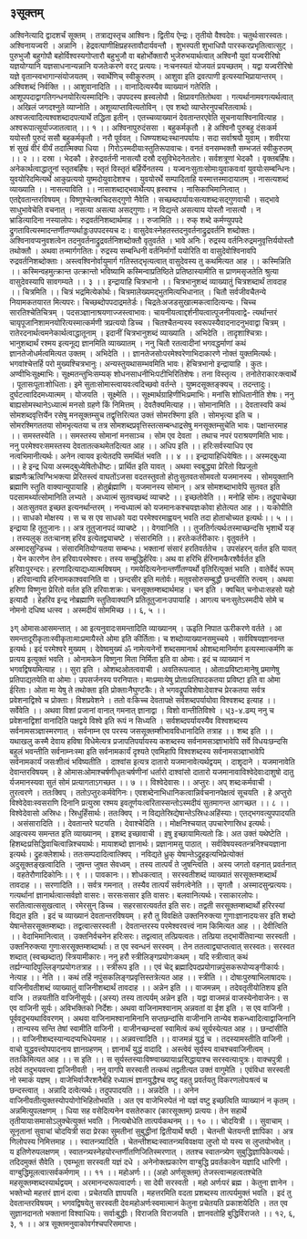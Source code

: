 ## ३सूक्तम्
अश्विनेत्यादि द्वादशर्चं सूक्तम् । तत्राद्यस्तृच आश्विनः। द्वितीय ऐन्द्रः। तृतीयो वैश्वदेवः। चतुर्थःसारस्वतः। अश्विनायज्वरी । अन्नानि । हेद्रवत्पाणीक्षिप्रहस्तावौदार्यवन्तौ । शुभस्पती शुभाधिपौ पारस्करप्रभृतित्वात्सुट् । पुरुभुजौ बहुगोपौ बहोर्विश्वस्यगोप्तारौ बहुभुजौ वा बहोर्भोक्तारौ भुजेरुभयार्थत्वात् अश्विनौ युवां यज्वरीरिषो यज्ञयोग्यानि यज्ञसाधनान्यन्नानि यजतेःकरणे वरट् प्रत्ययः। नःचनस्यतं योजयतं प्रयच्छतम् । यद्वा यज्वरीरिषो यज्ञे वृतान्स्वभागान्संयोजयतम् । स्वार्थेणिच् स्वीकुरुतम् । आशुवा इति द्रवत्पाणी इत्यस्याभिप्रायान्तरम् । अश्विशब्दं निर्वक्ति ।। आशुवानादिति ।। वानादित्यस्यैव व्याख्यानं गतेरिति । आशूपपदाद्वागतिगन्धनयोरित्यस्मादिनिः। उपपदस्य ह्रस्वलोपौ । क्षिप्रावगतितोथवा । गत्यर्थानामवगत्यर्थत्वात् । अखिलं जगदश्नुते व्याप्नोति । अशूव्याप्तावित्यतोविन् । एव शब्दो व्याप्तेरनुपचरितत्वार्थः। अश्वजत्वादित्यश्वशब्दादपत्यार्थे तद्धिता इतीन् । एतच्चव्याख्यानं देवतान्तरएवेति सूचनायाश्विनावित्याह । अश्वरूपात्सूर्याज्जातत्वात् ।। १ ।।
अश्विनापुरुदंससा । बहुकर्मकृतौ । हे अश्विनौ पुरुबहु दंसःकर्म ययोस्तौ पुरुदं ससौ बहुकर्मकृतौ । नरौ पूर्ववत् । धिष्ण्यशब्दःस्थानपर्यायः। सदा सर्वाश्रयौ युवाम् । शवीरया शं सुखं वीरं वीर्यं तदात्मिक्या धिया । गिरोऽस्मदीयाःस्तुतिरूपावाचः। वनतं वनसम्भक्तौ सम्भजतं स्वीकुरुतम् ।। २ ।।
दस्रा । भेदकौ । हेरुद्रवर्तनी नासत्यौ दस्रौ दसुविभेदनेततोरः। सर्वशत्रूणां भेदकौ । वृक्तबर्हिषः। अनेकार्थत्वाद्धातूनां स्तृतबर्हिषः। स्तृतं विस्तृतं बर्हिर्येनतस्य । यज्वनःसुताःसोमाःयुवाकवःवां युवयोःसम्बन्धिनः। युवयोरिदमित्यर्थे आकुप्रत्ययो युष्मदोयुवादेशश्च । युवयोरर्थे सम्पादिताहि यस्मात्तस्मादायातम् । नासत्यशब्दं व्याख्याति ।। नासत्याविति ।। नासाशब्दाद्भवार्थेत्यप् ह्रस्वश्च । नासिकाभिमानित्वात् । एतद्देवतान्तरविषयम् । विष्णुश्चेत्क्वचिदसद्गुणो नैवेति । सच्छब्दपर्यायःसत्यशब्दःसद्गुणवाची । सद्भावे साधुभावेचेति वचनात् । नसत्या असत्या असद्गुणाः। न विद्यन्ते असत्याय योस्तौ नासत्यौ । न भ्राडित्यादिना नस्यालोपः। रुद्रवर्तनिशब्दार्थमाह ।। रुजामिति ।। रुक् शब्दे कर्मण्युपपदे द्रुगतावित्यस्मादन्तर्णीतण्यर्थाड्डःउपपदस्यच दः। वासुदेवःस्नेहतस्तदनुवर्तनाद्रुद्रवर्तनि शब्दोक्तः। अश्विनावप्यनुवशत्वेन तदनुवर्तनाद्रुद्रवर्तनिशब्दोक्तौ वृतुवर्तते । भावे अनिः। रुद्रस्य वर्तनिःरुद्रमनुवृत्तिर्ययोस्तौ तथोक्तौ । अथवा तन्मार्गगतितः। रुद्रस्य सम्बन्धिनी वर्तनिर्मार्गो ययोरिति वा वासुदेवोश्विनावपि रुद्रवर्तनिशब्दोक्ताः। अस्त्वश्विनोर्वायुमार्ग गतिस्तद्भृत्यत्वात् वासुदेवस्य तु कथमित्यत आह ।। कस्मिन्निति ।। कस्मिन्वहमुत्क्रान्त उत्क्रान्तो भविष्यामि कस्मिन्वाप्रतिष्ठिते प्रतिष्ठास्यामीति स प्राणमसृजतेति श्रुत्या वासुदेवस्यापि सावगम्यते ।। ३ ।।
इन्द्रायाहि चित्रभानो ।। चित्रभानुशब्दं व्याख्यातुं चित्रशब्दार्थं तावदाह ।। चित्रमिति ।। चित्रं भद्रमित्येकोर्थः। चित्रमालेख्यमद्भुतमित्यभिधानात् । चितौ सर्वजीवचैतन्ये नियामकतयारत मित्यपरः। चिच्छब्दोपपदाद्रमतेर्डः। चिद्रतेःअजडसुखात्मकत्वादित्यन्यः। चिच्च सारतिश्चेतिचित्रम् । पदसञ्ज्ञानाश्रयणाज्जस्त्वाभावः। चायनीयत्वाद्दर्शनीयत्वात्पूजनीयत्वाद्वे- त्यर्थान्तरं चायृपूजानिशामनयोरित्यस्मात्कर्मणी त्रप्रत्ययो डिच्च । चितश्चैतन्यस्य स्वरूपस्यैवादनादनुभवाद्वा चित्रम् । रातेरदनार्थत्वमनेकार्थत्वाद्धातूनाम् । इदानीं चित्रभानुशब्दं व्याख्याति । अभिदेति । तादृशाश्चित्राः। भानुशब्दार्थं रश्मय इत्यनूद्य ज्ञानमिति व्याख्यातम् । ननु चितौ रतत्वादीनां भगवद्धर्माणां कथं ज्ञानतेजोधर्मत्वमित्यत उक्तम् । अभिदेति ।। ज्ञानतेजसोःपरमेश्वरेणाभिदाकारणे नोक्तं युक्तमित्यर्थः। भगवांश्चेत्तर्हि परो मुख्यश्चित्रभानुः। अन्यस्तुयथासम्भवमिति भावः। हेचित्रभानो इन्द्रायाहि । कुतः। अण्वीभिःसूक्ष्माभिः। सूक्ष्मतन्तुभिःसम्यक् शोधनसाधनीभिःपटीभिरितिशेषः। तना विस्तृत्य । तनोतेराकारःक्त्वार्थे । पूतासःपूताःशोधिताः। इमे सुताःसोमास्त्वायवःत्वदिच्छवो वर्तन्ते । युष्मदसूक्तङ्क्यच् । तदन्तादुः। दुर्घटत्वादिदमध्यात्मम् । योजयति । सूक्ष्मेति ।। सूक्ष्मार्थग्राहिणीभिःप्रमाभिः। मनांसि शोधितानीति शेषः। ननु बाह्यसोमस्थानेऽध्यात्मं मनसो ग्रहणे किं निमित्तम् । देवतैक्यमित्याह ।। सोमानामिति ।। देवतास्वपि कथं सोमशब्दवृत्तिर्येन रसेषु मनसूक्तम्सुच तद्वृत्तिरित्यत उक्तं सोमरश्मिगा इति । सोमभृत्या इति च । सोमरश्मिगततया सोमभृत्यतया च तत्र सोमशब्दप्रवृत्तिस्तत्सम्बन्धाद्रसेषु मनसूक्तम्सुचेति भावः। पक्षान्तरमाह ।। समस्तस्येति ।। समस्तस्य सोमानां मनसाञ्च । सोम एव देवता । तथाच नपरं पराश्रयणमिति भावः। ननु परमेश्वरःसमस्तस्य देवतातत्कथमेतदित्यत आह ।। अधिप इति ।। हरिःसर्वस्याधिप एव नत्वभिमानीत्यर्थः। अनेन त्वायव इत्येतदपि समर्थितं भवति ।। ४ ।।
इन्द्रायाहिधियेषितः।। अस्मद्बुध्या ।। हे इन्द्र धिया अस्मद्बुध्येषितोधीष्टः। प्रार्थित इति यावत् । अथवा स्वबुद्ध्या प्रेरितो विप्रजूतो ब्राह्मणैःऋत्विग्भिःभक्त्या प्रेरितस्त्वं वाघतोंऽजसा वदतस्तुवतो होतुःसुतवतःसोमवतो यजमानस्य । सोमयुक्तानि ब्रह्माणि स्तुति वाक्यान्युपायाहि । होतुर्ब्रह्माणि । यजमानस्य सोमान् । अत्र सोमशब्दाभावेपि सुतवत इति पदसामर्थ्यात्सोमानिति लभ्यते । अध्यात्मं सुतवच्छब्दं व्याचष्टे ।। इच्छतोवेति ।। मनोहि सोमः। तद्रूपाचेच्छा । अतःसुतवत इच्छत इत्यनर्थान्तरम् । नन्वध्यात्मं को यजमानःकश्चयज्ञःकोवा होतेत्यत आह ।। यःकोपीति ।। साधको मोक्षस्य । स च स एव साधको यदा परमेश्वरमाह्वयन् भवति तदा होताचोच्यत इत्यर्थः।। ५ ।।
इन्द्राया हि तूतुजानः।। अत्र तूतुजानपदं व्याचष्टे ।। वेगवानिति ।। तुजतिर्गत्यर्थःतस्माच्छन्दसि भृशार्थे यङ् । तस्यलुक् ततःचानश् हरिव इत्येतद्व्याचष्टे । संसारमिति ।। हरतेःकर्तरीकारः। वृतुवर्तने । अस्मादसुन्डिच्च । संसारमितियोग्यतया सम्बन्धः। भक्तानां संसारं हरतिवर्ततेच । उपसंहरन् वर्तत इति यावत् । येन कारणेन तेन हरिवाःपरमेश्वरः। तस्य सम्बुद्धिर्हरिवः। अथ वा हरिभि र्हरिनामकैरश्वैर्वर्तत इति हरिवाःपुरन्दरः। हरणादित्याद्यध्यात्मविषयम् । गमयेदित्यनेनान्तर्णीतण्यर्थो वृतिरित्युक्तं भवति । वातेर्वेदं रूपम् । हरिवान्वापि हरिनामकाश्ववानिति वा । छन्दसीर इति मतोर्वः। मतुवसोरुसम्बुद्धौ छन्दसीति रुत्वम् । अथवा हरिणा विष्णुना प्रेरितो वर्तत इति हरिवाःशक्रः। चनसूक्तम्शब्दार्थमाह । चन इति । क्वचित् चनोधाःसहसो यहो इत्यादौ । हेहरिव इन्द्र नोब्रह्माणि स्तुतिवाक्यानि प्रतितूतुजानःउपायाहि । आगत्य चनःसुतेऽस्मदीये सोमे च नोमनो दधिष्व धत्स्व । अस्मदीयं सोममिच्छ ।। ६, ५ ।।

३ग्
ओमासःआसमन्तात् । आ इत्यनुवादःसमन्तादिति व्याख्यानम् । ऊइति निपात ऊरीकरणे वर्तते । आ समन्तादूरीकृताःस्वीकृताःमाःप्रमायैस्ते ओमा इति कीर्तिताः। च शब्दोव्याख्यानसमुच्चये । सर्वविषयज्ञानवन्त इत्यर्थः। इदं परमेश्वरे मुख्यम् । देवेष्वमुख्यं ॐ नामेत्यनेनों शब्दसमानार्थ ओशब्दःमानिर्माण इत्यस्मात्कर्मणि क प्रत्यय इत्युक्तं भवति । ओनामकेन विष्णुना मिता निर्मिता इति वा ओमाः। इदं च व्याख्यानं न भगवद्विषयमित्याह ।। सुरा इति । ओशब्दओतत्ववाची । अवतिरूपत्वात् । ओताःप्रविष्टाःमानेषु प्रमाणेषु प्रतिपाद्यतयेति वा ओमाः। उपसर्जनस्य परनिपातः। माःप्रमाःयेषु प्रोताःप्रतिपादकतया प्रविष्टा इति वा ओमा ईरिताः। ओता मा येषु ते तथोक्ता इति प्रोक्ताःनैघुण्टकैः। ते भगवद्रूपविशेषाःदेवाश्च प्रेरकतया सर्वत्र प्रवेशनाद्विश्वे च प्रोक्ताः। विशप्रवेशने । ततो वःकिच्च देवतापक्षे सर्वशब्दपर्यायोवा विश्वशब्द इत्याह ।। सर्वेवेति ।। अथवा विशां प्रजानां वानात् गमनात् ज्ञानाद्वा । विशो वान्तीतिविश्वे ।
ध्३-४.ढम्प्
ननु च प्रवेशनाद्विशां वानादिति पक्षद्वये विश्वे इति रूपं न सिध्यति । सर्वशब्दपर्यायस्यैव विश्वशब्दस्य सर्वनामसञ्ज्ञास्मरणात् । सर्वनाम्न एव परस्य जससूक्तम्शीभावविधानादिति तत्राह ।। शब्द इति ।। यथाखलु कस्मै देवाय हविषा विधेमेत्यत्र प्रजापतिपर्यायस्य कशब्दस्य सर्वनामसञ्ज्ञाभावेपि सर्वे विधयःछन्दसि बहुलं भवन्तीति सर्वनाम्नःस्मा इति सर्वनामकार्यं दृश्यते एवमिहापि विश्वशब्दस्य सर्वनामसञ्ज्ञाभावेपि सर्वनामकार्यं जसःशीत्वं भविष्यतीति । दाश्वांस इत्यत्र दातारो यजमानावेत्यर्थद्वयम् । दाशृृदाने । यजमानावेति देवान्तरविषयम् । हे ओमासःओमाश्चर्षणीधृतःचर्षणीनां धर्तारो दाश्वांसो दातारो यजमानावाविश्वेदेवाःदाशुषो दातु र्यजमानस्यवा सुतं सोमं प्रत्यागताऽगच्छत ।। ७ ।।
विश्वेदेवासः।। अप्तुरः। अप् शब्दःकर्मवाची । तुरत्वरणे । ततःक्विप् । ततोऽप्तुरःकर्मवेगिनः। एवशब्देनाभिधानिकत्वान्निर्वचनानपेक्षत्वं सूचयति । हे अप्तुरो विश्वेदेवाःस्वसराणि दिनानि प्रत्युस्रा रश्मय इवतूर्णयःत्वरितास्सन्तोऽस्मदीयं सुतमागन्त आगच्छत ।। ८ ।।
विश्वेदेवासो अस्रिधः। स्रिधुर्हिंसार्थः। ततःक्विप् । न विद्यतेस्रिद्येषान्तेऽस्रिधःअहिंस्याः। एतद्भगवत्युपपादयति । असंसारादिति ।। देवतान्तरे घटयति । देवाश्चेदिति ।। मोक्षनिश्चयात् उपचारेणास्रिध इत्यर्थः। आइत्यस्य समन्तत इति व्याख्यानम् । इशब्द इच्छावाची । इषु इच्छायामित्यतो डिः। अत उक्तं यथेष्टेति । हिशब्दःप्रसिद्धिवाचित्वान्निश्चयार्थः। मायाशब्दो ज्ञानार्थः। प्रज्ञानामसु पाठात् । सर्वविषयस्वतन्त्रनिश्चयज्ञाना इत्यर्थः। द्रुहःक्लेशार्थः। ततःसम्पदादित्वात्क्विप् । नविद्यते ध्रुक् येषान्तेऽद्रुहइत्यभिप्रेत्योक्तं अदुसूक्तङ्खत्वादिति । जुषन्त जुषत सेवध्वम् । तस्य तात्पर्यं ते जुषन्त्विति । अस्य जगतो वहनात् प्रवर्तनात् । वहतेरौणादिकोनिः।। ९ ।।
पावकानः।। शोधकत्वात् । सरस्वतीशब्दं व्याख्यातं सरसूक्तम्शब्दार्थं तावदाह ।। सरणादिति ।। सर्वत्र गमनात् । तस्यैव तात्पर्यं सर्वगत्वेनेति ।। सृगतौ । अस्मादसुन्प्रत्ययः। गत्यर्थानां ज्ञानार्थत्वात्सर्वज्ञो वासरः। सरसःससार इति वासरः। बलवानित्यर्थः। रसाकारलोपः। सरतित्वात्ससुखत्वात् । रमेरसुन् डिच्च । सहरसारत्यवर्तत इति सरः। तद्वती सरसूक्तम्शब्दार्थो हरिरस्यां विद्यत इति । इदं च व्याख्यानं देवतान्तरविषयम् । हरौ तु विवक्षिते उक्तनिरुक्त्या गुणाःज्ञानादयःसर इति शब्दो येषान्तेसरसूक्तम्शब्दाः। तद्वत्वात्सरस्वती । देवतान्तरस्य परमेश्वरवत्त्वं नाम किमित्यत आह ।। देवीत्विति ।। वेदाभिमानित्वात् । उक्तनिर्वचनेन हरिःसरः। तद्वत्वात् तत्प्रियत्वतः। तत्प्रिया तद्भार्येतिवान्या सरस्वती । उक्तनिरुक्त्या गुणाःसरसूक्तम्शब्दार्थाः। त एव स्वन्धनं सरस्वम् । तेन ततत्वाद्व्याप्तत्वात् सरस्वतः। सरस्वत शब्दात् (स्वच्छब्दात्) स्त्रियामीकारः। ननु हरौ स्त्रीलिङ्गप्रयोगःकथम् । यदि स्त्रीत्वात् कथं तर्ह्यग्न्यादिपुल्लिङ्गप्रयोगःतत्राह ।। स्त्रीरूप इति ।। एवं चेद् ब्रह्मादिपदप्रयोगान्नपुंसकरूपोप्यङ्गीकार्यः। नेत्याह ।। नेति ।। कथं तर्हि नपुंसकलिङ्गप्रवृत्तिस्तत्रेत्यत आह ।। स्त्रीति ।। दोषाःपुरुषाभिलाषादयः। वाजिनीवतीशब्दं व्याख्यातुं वाजिनीशब्दार्थं तावदाह ।। अन्नेन इति ।। वाजमन्नम् । तदेवतृतीयोतिशय इति वाजि । तन्नयतीति वाजिनीसूर्यः। (अस्य) तस्य तात्पर्यम् अन्नेन इति । यद्वा वाजमन्नं वाजस्येनोवाजेनः। स एव वाजिनी सूर्यः। अविभक्तिको निर्देशः। अथवा वाजिनामश्वानाम् अन्नवतां वा ईश इति । स एव वाजिनी । पूर्ववदुभयथाविवरणम् । अथवा वाजिनामश्वानामिनानि सप्तछन्दांसि वाजीनानि तान्येव शकन्ध्वादित्वाद्वाजिनानि । तान्यस्य सन्ति तेषां स्वामीति वाजिनी । वाजीनच्छन्दसां स्वामित्वं कथं सूर्यस्येत्यत आह ।। छन्दांसीति ।। वाजिनीशब्दस्यान्यदप्यभिधेयमाह ।। अन्नवत्त्वादिति ।। वाजमन्नं युद्धं च । तदस्यामस्तीति वाजिनी । वाचो युद्धवत्त्वोपपादनाय ज्ञानग्रहणम् । ज्ञानार्थं युद्धं वादादि । अस्त्वेवं सूर्यस्य वाचश्चवाजिनीत्वम् । ततःकिमित्यत आह ।। स इति ।। स सूर्यस्तस्याःविष्ण्वाख्यायाःप्रसिद्धायाश्च सरस्वत्याःपुत्रः। वाक्चपुत्री । तदेवं तदुभयवत्त्वा द्वाजिनीवती । ननु वागपि सरस्वती तत्कथं तद्वतीत्यत उक्तं वागुमेति । एवंविधा सरस्वती नो स्माकं यज्ञम् । वाजेभिर्वाजैरशनैर्बहि रध्यात्मं ज्ञानयुद्धैश्च वष्टु वहतु प्रवर्तयतु विकरणलोपःषत्वं च छन्दस्त्वात् । अन्नादि दत्वेत्यर्थः। तदुपपादयति ।। अन्नदेति ।। अनेन वाजिनीवतीत्युक्तस्योपयोगोभिहितोभवति । अत एव वाजेभिरुपेतं नो यज्ञं वष्टु इच्छत्विति व्याख्यानं न कृतम् । अन्नमित्युपलक्षणम् । धिया सह वसेदित्यनेन वसतेरुकार (कारसूक्तम्) प्रत्ययः। तेन सहार्थे तृतीयायाःसमासोऽलुक्चेत्युक्तं भवति । नित्यबोधेति तात्पर्यकथनम् ।। १० ।।
चोदयित्री ।। सुवाचाम् । सूनृतानां सुवाचां चोदयित्री सदा प्रेरका सुमतीनां सुबुद्धीनां द्वितीयार्थे षष्ठी । चेतन्ती चेतयन्ती ज्ञापिका । अत्र णिलोपस्य निमित्तमाह ।। स्वातन्त्र्यादिति । चेतन्तीशब्दःस्वातन्त्र्यविवक्षया लुप्तो यो यस्य स लुप्तयोभवेत् । य इतिणेरुपलक्षणम् । स्वातन्त्र्यस्नेहयोरन्तर्णीतणिजितिस्मरणात् । ततश्च स्वातन्त्र्येण सुबुद्धिज्ञापिकेत्यर्थः। तदिदमुक्तं सैवेति । एवम्भूता सरस्वती यज्ञं दधे । अनेनोक्तप्रकारेण वाग्बुद्धि प्रवर्तकत्वेन यज्ञादि धारिणी । वाग्बुद्धिमूलत्वात्सर्वकर्मणाम् ।। ११ ।।
महोअर्णः।। (अहो अर्णसूक्तम्) तेजस्त्वान्महत्वतश्चेति महसूक्तम्शब्दस्यार्थद्वयम् । अरमानन्दरूपत्वादर्णः। सा देवी सरस्वती । महो अर्णःपरं ब्रह्म । केतुना ज्ञानेन । भक्तेभ्यो महत्तरं ज्ञानं दत्वा । प्रचेतयति ज्ञापयति । महत्तरमिति वदता प्रशब्दस्य तात्पर्यमुक्तं भवति । इदं तु देवतान्तरविषयम् । भगवद्विषयेतु सरस्वती देवःमहोअर्णःस्वमात्मानं केतुना प्रचेतयति प्रकाशयेदिति । तत एव सुज्ञानदानतो भक्तानां विश्वाधियः। सर्वाःबुद्धीः। विराजति विराजयति । ज्ञानवतोहि बुद्धिर्विराजते ।। १२, ६, ३, १ ।। अत्र सूक्तमनुवाकोवर्गश्चपरिसमाप्तः।
